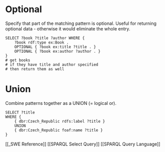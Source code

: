# Optional
Specify that part of the matching pattern is optional. Useful for returning optional data - otherwise it would eliminate the whole entry.

```sparql
SELECT ?book ?title ?author WHERE {
	?book rdf:type ex:Book .
	OPTIONAL { ?book ex:title ?title . }
	OPTIONAL { ?book ex:author ?author . }
}
# get books
# if they have title and author specified
# then return them as well
```

# Union
Combine patterns together as a UNION (= logical or).

```sparql
SELECT ?title
WHERE {
	{ dbr:Czech_Republic rdfs:label ?title }
	UNION
	{ dbr:Czech_Republic foaf:name ?title }
}
```

[[_SWE Reference]]
[[SPARQL Select Query]]
[[SPARQL Query Language]]